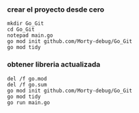 
### crear el proyecto desde cero
```batch
mkdir Go_Git 
cd Go_Git 
notepad main.go
go mod init github.com/Morty-debug/Go_Git
go mod tidy
```


### obtener libreria actualizada
```batch
del /f go.mod
del /f go.sum
go mod init github.com/Morty-debug/Go_Git
go mod tidy
go run main.go
```
